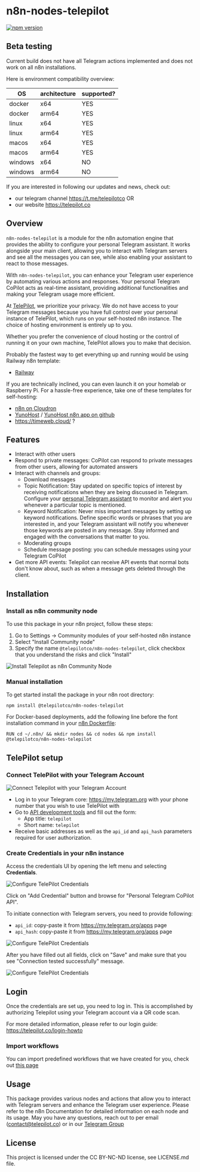 # n8n-nodes-telepilot

[![npm version](https://badge.fury.io/js/n8n-nodes-telepilot.svg)](https://www.npmjs.com/package/n8n-nodes-telepilot)

## Beta testing

Current build does not have all Telegram actions implemented and does not work on all n8n installations.

Here is environment compatibility overview:

|     OS | architecture | supported? |
|--------|--------------|------|
| docker | x64 | YES  |
| docker | arm64 | YES   |
| linux | x64 | YES     |
| linux | arm64 | YES   |
| macos | x64 | YES     |
| macos | arm64 | YES  |
| windows | x64 | NO  |
| windows | arm64 | NO  |

If you are interested in following our updates and news, check out:

- our telegram channel https://t.me/telepilotco OR
- our website https://telepilot.co


## Overview

`n8n-nodes-telepilot` is a module for the n8n automation engine that provides the ability to configure your personal Telegram assistant. 
It works alongside your main client, allowing you to interact with Telegram servers and see all the messages you can see, 
while also enabling your assistant to react to those messages.

With `n8n-nodes-telepilot`, you can enhance your Telegram user experience by automating various actions and responses. 
Your personal Telegram CoPilot acts as real-time assistant, providing additional functionalities and making your Telegram usage more efficient.

At [TelePilot](https://telepilot.co), we prioritize your privacy. We do not have access to your Telegram messages because you have full control over your personal instance of TelePilot, 
which runs on your self-hosted n8n instance. The choice of hosting environment is entirely up to you. 

Whether you prefer the convenience of cloud hosting or the control of running it on your own machine, TelePilot allows you to make that decision. 

Probably the fastest way to get everything up and running would be using Railway n8n template:

 - [Railway](https://railway.app/new/template/zo8wVU)

If you are technically inclined, you can even launch it on your homelab or Raspberry Pi. 
For a hassle-free experience, take one of these templates for self-hosting:

 - [n8n on Cloudron](https://www.cloudron.io/store/io.n8n.cloudronapp.html)
 - [YunoHost](https://yunohost.org/en/app_n8n) / [YunoHost n8n app on github](https://github.com/YunoHost-Apps/n8n_ynh)
 - https://timeweb.cloud/ ?

## Features

- Interact with other users
- Respond to private messages: CoPilot can respond to private messages from other users, allowing for automated answers
- Interact with channels and groups:
	- Download messages
	- Topic Notification: Stay updated on specific topics of interest by receiving notifications when they are being discussed in Telegram. 
    Configure your [personal Telegram assistant](https://telepilot.co) to monitor and alert you whenever a particular topic is mentioned.
	- Keyword Notification: Never miss important messages by setting up keyword notifications.
    Define specific words or phrases that you are interested in, and your Telegram assistant will notify you whenever those keywords are posted in any message. 
    Stay informed and engaged with the conversations that matter to you.
	- Moderating groups
  - Schedule message posting: you can schedule messages using your Telegram CoPilot
- Get more API events: Telepilot can receive API events that normal bots don't know about, such as when a message gets deleted through the client.


## Installation

### Install as n8n community node

To use this package in your n8n project, follow these steps:

1. Go to Settings -> Community modules of your self-hosted n8n instance
2. Select "Install Community node"
3. Specify the name `@telepilotco/n8n-nodes-telepilot`, click checkbox that you understand the risks and click "Install"

![Install Telepilot as n8n Community Node](https://telepilot.co/documentation-images/install-community-node-1.png)

### Manual installation

To get started install the package in your n8n root directory:

`npm install @telepilotco/n8n-nodes-telepilot`

For Docker-based deployments, add the following line before the font installation command in your [n8n Dockerfile](https://github.com/n8n-io/n8n/blob/master/docker/images/n8n/Dockerfile):

`RUN cd ~/.n8n/ && mkdir nodes && cd nodes && npm install @telepilotco/n8n-nodes-telepilot`

## TelePilot setup

### Connect TelePilot with your Telegram Account
![Connect Telepilot with your Telegram Account](https://telepilot.co/documentation-images/telegram-api-1.png)

- Log in to your Telegram core: https://my.telegram.org with your phone number that you wish to use TelePilot with
- Go to [API development tools](https://my.telegram.org/apps) and fill out the form:
  - App title: `telepilot`
  - Short name: `telepilot`
- Receive basic addresses as well as the `api_id` and `api_hash` parameters required for user authorization.

### Create Credentials in your n8n instance

Access the credentials UI by opening the left menu and selecting **Credentials**.

![Configure TelePilot Credentials](https://telepilot.co/documentation-images/credentials-0.png)

Click on "Add Credential" button and browse for "Personal Telegram CoPilot API".

To initiate connection with Telegram servers, you need to provide following:
- `api_id`: copy-paste it from https://my.telegram.org/apps page
- `api_hash`: copy-paste it from https://my.telegram.org/apps page

![Configure TelePilot Credentials](https://telepilot.co/documentation-images/credentials-1.png)

After you have filled out all fields, click on "Save" and make sure that you see "Connection tested successfully" message.

![Configure TelePilot Credentials](https://telepilot.co/documentation-images/credentials-2.png)

## Login

Once the credentials are set up, you need to log in.
This is accomplished by authorizing Telepilot using your Telegram account via a QR code scan.

For more detailed information, please refer to our login guide: https://telepilot.co/login-howto


### Import workflows

You can import predefined workflows that we have created for you, check out [this page](https://telepilot.co/workflows)


## Usage

This package provides various nodes and actions that allow you to interact with Telegram servers and enhance the Telegram user experience. 
Please refer to the n8n Documentation for detailed information on each node and its usage.
May you have any questions, reach out to per email (contact@telepilot.co) or in our [Telegram Group](https://t.me/telepilotco_group)

## License

This project is licensed under the CC BY-NC-ND license, see LICENSE.md file.
